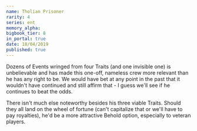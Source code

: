 ```yaml
---
name: Tholian Prisoner
rarity: 4
series: ent
memory_alpha:
bigbook_tier: 8
in_portal: true
date: 18/04/2019
published: true
---
```


Dozens of Events wringed from four Traits (and one invisible one) is unbelievable and has made this one-off, nameless crew more relevant than he has any right to be. We would have bet at any point in the past that it wouldn't have continued and still affirm that - I guess we'll see if he continues to beat the odds.

There isn't much else noteworthy besides his three viable Traits. Should they all land on the wheel of fortune (can't capitalize that or we'll have to pay royalties), he'd be a more attractive Behold option, especially to veteran players.
